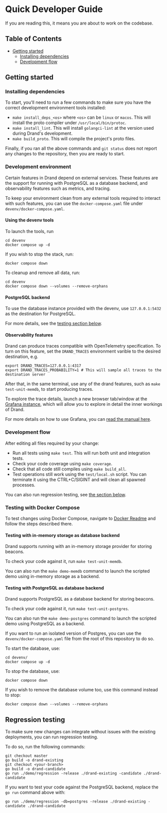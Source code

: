 # Quick Developer Guide

If you are reading this, it means you are about to work on the codebase.

## Table of Contents
- [Getting started](#getting-started)
  - [Installing dependencies](#installing-dependencies)
  - [Development flow](#development-flow)

## Getting started

### Installing dependencies

To start, you'll need to run a few commands to make sure you have the
correct development environment tools installed:

- `make install_deps_<os>` where `<os>` can be `linux` or `macos`. This will install the proto compiler under `/usr/local/bin/protoc`.
- `make install_lint`. This will install `golangci-lint` at the version used during Drand's development.
- `make build_proto`. This will compile the project's proto files.

Finally, if you ran all the above commands and `git status` does not report any changes to the repository,
then you are ready to start.

### Development environment

Certain features in Drand depend on external services.
These features are the support for running with PostgreSQL as a database backend, and observability features such as metrics, and tracing.

To keep your environment clean from any external tools required to interact with such features, you can use the
`docker-compose.yaml` file under `devenv/docker-compose.yaml`.

#### Using the devenv tools

To launch the tools, run
```shell
cd devenv
docker compose up -d
```

If you wish to stop the stack, run:
```shell
docker compose down
```

To cleanup and remove all data, run:
```shell
cd devenv
docker compose down --volumes --remove-orphans
```

#### PostgreSQL backend

To use the database instance provided with the devenv, use `127.0.0.1:5432` as the destination for PostgreSQL.

For more details, see the [testing section below](#testing-with-postgresql-as-database-backend).

#### Observability features

Drand can produce traces compatible with OpenTelemetry specification. To turn on this feature, set the `DRAND_TRACES`
environment varible to the desired destination, e.g.
```shell
export DRAND_TRACES=127.0.0.1:4317
export DRAND_TRACES_PROBABILITY=1 # This will sample all traces to the destination server
```

After that, in the same terminal, use any of the drand features, such as `make test-unit-memdb`, to start producing traces.

To explore the trace details, launch a new browser tab/window at the [Grafana instance](http://127.0.0.1:3000/explore?orgId=1),
which will allow you to explore in detail the inner workings of Drand.

For more details on how to use Grafana, you can [read the manual here](https://grafana.com/docs/grafana/v9.4/explore/trace-integration/).

### Development flow

After editing all files required by your change:

- Run all tests using `make test`. This will run both unit and integration tests.
- Check your code coverage using `make coverage`.
- Check that all code still compiles using `make build_all`.
- Test operations still work using the `test/local.sh` script. You can terminate it using the CTRL+C/SIGINT and will clean all spawned processes.

You can also run regression testing, see [the section below](#regression-testing).

### Testing with Docker Compose

To test changes using Docker Compose, navigate to [Docker Readme](internal/test/docker/README.md) and follow the steps described there.

#### Testing with in-memory storage as database backend

Drand supports running with an in-memory storage provider for storing beacons.

To check your code against it, run `make test-unit-memdb`.

You can also run the `make demo-memdb` command to launch the scripted demo using
in-memory storage as a backend.

#### Testing with PostgreSQL as database backend

Drand supports PostgreSQL as a database backend for storing beacons.

To check your code against it, run `make test-unit-postgres`.

You can also run the `make demo-postgres` command to launch the scripted demo using
PostgreSQL as a backend.

If you want to run an isolated version of Postgres, you can use the `devenv/docker-compose.yaml` file
from the root of this repository to do so.

To start the database, use:
```shell
cd devenv/
docker compose up -d
```

To stop the database, use:
```shell
docker compose down
```

If you wish to remove the database volume too, use this command instead to stop:
```shell
docker compose down --volumes --remove-orphans
```

## Regression testing

To make sure new changes can integrate without issues with the existing deployments,
you can run regression testing.

To do so, run the following commands:
```shell
git checkout master
go build -o drand-existing
git checkout <your-branch>
go build -o drand-candidate
go run ./demo/regression -release ./drand-existing -candidate ./drand-candidate
```

If you want to test your code against the PostgreSQL backend, replace the
`go run` command above with:

```shell
go run ./demo/regression -db=postgres -release ./drand-existing -candidate ./drand-candidate
```
